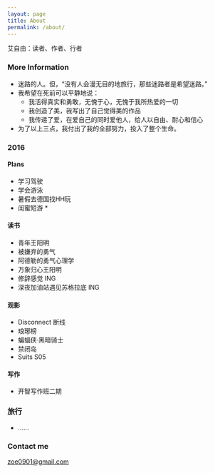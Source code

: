 ```yaml
---
layout: page
title: About
permalink: /about/
---
```


艾自由：读者、作者、行者

### More Information

   * 迷路的人。但，“没有人会漫无目的地旅行，那些迷路者是希望迷路。”
   * 我希望在死前可以平静地说：
      * 我活得真实和勇敢，无愧于心，无愧于我所热爱的一切
      * 我创造了美，我写出了自己觉得美的作品
      * 我传递了爱，在爱自己的同时爱他人，给人以自由、耐心和信心
   * 为了以上三点，我付出了我的全部努力，投入了整个生命。

### 2016

#### Plans

   * 学习驾驶
   * 学会游泳
   * 暑假去德国找HH玩
   * 闺蜜短游   * 
   
#### 读书

   * 青年王阳明
   * 被嫌弃的勇气
   * 阿德勒的勇气心理学
   * 万象归心王阳明
   * 修辞感觉 ING
   * 深夜加油站遇见苏格拉底 ING
  
#### 观影

   * Disconnect 断线
   * 琅琊榜
   * 蝙蝠侠·黑暗骑士
   * 禁闭岛
   * Suits S05
   
#### 写作

   * 开智写作班二期

### 旅行

   * ……


### Contact me

[zoe0901@gmail.com](mailto:zoe0901@gmail.com)
